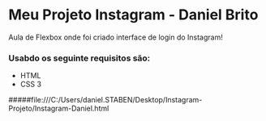 # Meu Projeto Instagram - Daniel Brito

Aula de Flexbox onde foi criado interface de login do Instagram! 

### Usabdo os seguinte requisitos são:

* HTML
* CSS 3

#####file:///C:/Users/daniel.STABEN/Desktop/Instagram-Projeto/Instagram-Daniel.html
